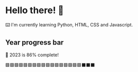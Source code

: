 # Hello there! 👋

⌨️ I'm currently learning Python, HTML, CSS and Javascript.

## Year progress bar

📅 2023 is 86% complete!

🟩🟩🟩🟩🟩🟩🟩🟩🟩🟩🟩🟩🟩🟩🟩🟩🟩⬛⬛⬛